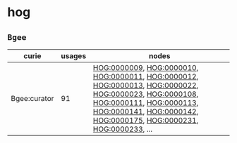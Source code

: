 # hog

## `Bgee`

| curie        |   usages | nodes                                                                                                                                                                                                                                                                                                                                                                                                                                                                                                                                                                                                                                                                                                                                                                                            |
|--------------|----------|--------------------------------------------------------------------------------------------------------------------------------------------------------------------------------------------------------------------------------------------------------------------------------------------------------------------------------------------------------------------------------------------------------------------------------------------------------------------------------------------------------------------------------------------------------------------------------------------------------------------------------------------------------------------------------------------------------------------------------------------------------------------------------------------------|
| Bgee:curator |       91 | [HOG:0000009](https://bioregistry.io/HOG:0000009), [HOG:0000010](https://bioregistry.io/HOG:0000010), [HOG:0000011](https://bioregistry.io/HOG:0000011), [HOG:0000012](https://bioregistry.io/HOG:0000012), [HOG:0000013](https://bioregistry.io/HOG:0000013), [HOG:0000022](https://bioregistry.io/HOG:0000022), [HOG:0000023](https://bioregistry.io/HOG:0000023), [HOG:0000108](https://bioregistry.io/HOG:0000108), [HOG:0000111](https://bioregistry.io/HOG:0000111), [HOG:0000113](https://bioregistry.io/HOG:0000113), [HOG:0000141](https://bioregistry.io/HOG:0000141), [HOG:0000142](https://bioregistry.io/HOG:0000142), [HOG:0000175](https://bioregistry.io/HOG:0000175), [HOG:0000231](https://bioregistry.io/HOG:0000231), [HOG:0000233](https://bioregistry.io/HOG:0000233), ... |

